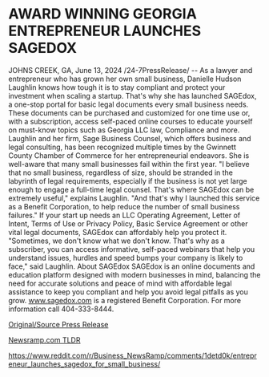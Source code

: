 # AWARD WINNING GEORGIA ENTREPRENEUR LAUNCHES SAGEDOX

JOHNS CREEK, GA, June 13, 2024 /24-7PressRelease/ -- As a lawyer and entrepreneur who has grown her own small business, Danielle Hudson Laughlin knows how tough it is to stay compliant and protect your investment when scaling a startup. That's why she has launched SAGEdox, a one-stop portal for basic legal documents every small business needs. These documents can be purchased and customized for one time use or, with a subscription, access self-paced online courses to educate yourself on must-know topics such as Georgia LLC law, Compliance and more.   Laughlin and her firm, Sage Business Counsel, which offers business and legal consulting, has been recognized multiple times by the Gwinnett County Chamber of Commerce for her entrepreneurial endeavors. She is well-aware that many small businesses fail within the first year.  "I believe that no small business, regardless of size, should be stranded in the labyrinth of legal requirements, especially if the business is not yet large enough to engage a full-time legal counsel. That's where SAGEdox can be extremely useful," explains Laughlin. "And that's why I launched this service as a Benefit Corporation, to help reduce the number of small business failures."   If your start up needs an LLC Operating Agreement, Letter of Intent, Terms of Use or Privacy Policy, Basic Service Agreement or other vital legal documents, SAGEdox can affordably help you protect it.   "Sometimes, we don't know what we don't know. That's why as a subscriber, you can access informative, self-paced webinars that help you understand issues, hurdles and speed bumps your company is likely to face," said Laughlin.  About SAGEdox SAGEdox is an online documents and education platform designed with modern businesses in mind, balancing the need for accurate solutions and peace of mind with affordable legal assistance to keep you compliant and help you avoid legal pitfalls as you grow. www.sagedox.com is a registered Benefit Corporation. For more information call 404-333-8444. 

[Original/Source Press Release](https://www.24-7pressrelease.com/press-release/511686/award-winning-georgia-entrepreneur-launches-sagedox)
                    

[Newsramp.com TLDR](None) 

https://www.reddit.com/r/Business_NewsRamp/comments/1detd0k/entrepreneur_launches_sagedox_for_small_business/
